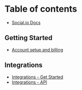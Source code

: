 # Table of contents

* [Social.io Docs](README.md)

## Getting Started

* [Account setup and billing](getting-started/account-setup-and-billing.md)

## Integrations

* [Integrations - Get Started](integrations/integrations-get-started.md)
* [Integrations - API](integrations/integrations-api.md)

